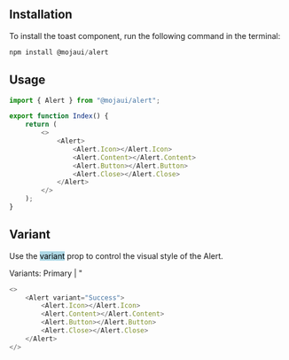 ## Installation

To install the toast component, run the following command in the terminal:

```js
npm install @mojaui/alert
```

## Usage

```js
import { Alert } from "@mojaui/alert";

export function Index() {
	return (
		<>
			<Alert>
				<Alert.Icon></Alert.Icon>
				<Alert.Content></Alert.Content>
				<Alert.Button></Alert.Button>
				<Alert.Close></Alert.Close>
			</Alert>
		</>
	);
}
```

## Variant

Use the <mark style="background:lightBlue">variant</mark> prop to control the visual style of the Alert.

Variants: Primary | "

```js
<>
	<Alert variant="Success">
		<Alert.Icon></Alert.Icon>
		<Alert.Content></Alert.Content>
		<Alert.Button></Alert.Button>
		<Alert.Close></Alert.Close>
	</Alert>
</>
```
